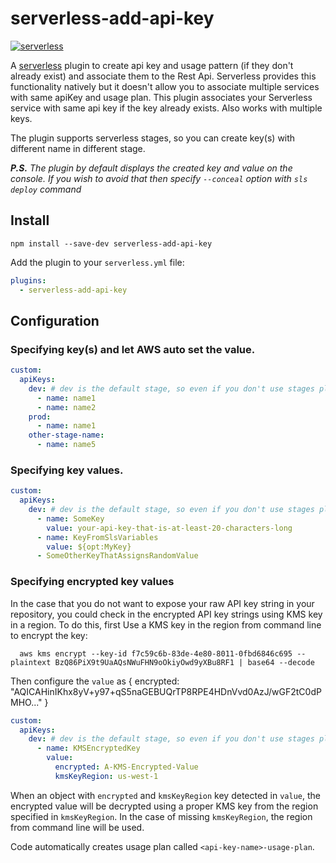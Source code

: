 # serverless-add-api-key
[![serverless](http://public.serverless.com/badges/v3.svg)](http://www.serverless.com)

A [serverless](http://www.serverless.com) plugin to create api key and usage pattern (if they don't already exist) and associate them to the Rest Api.
Serverless provides this functionality natively but it doesn't allow you to associate multiple services with same apiKey and usage plan.
This plugin associates your Serverless service with same api key if the key already exists. Also works with multiple keys.

The plugin supports serverless stages, so you can create key(s) with different name in different stage.

*__P.S.__ The plugin by default displays the created key and value on the console. If you wish to avoid that then specify `--conceal` option with `sls deploy` command*

## Install

`npm install --save-dev serverless-add-api-key`

Add the plugin to your `serverless.yml` file:

```yaml
plugins:
  - serverless-add-api-key
```

## Configuration

### Specifying key(s) and let AWS auto set the value.
```yaml
custom:
  apiKeys:
    dev: # dev is the default stage, so even if you don't use stages please specify the key names under dev
      - name: name1
      - name: name2
    prod:
      - name: name1
    other-stage-name:
      - name: name5

```

### Specifying key values.

```yaml
custom:
  apiKeys:
    dev: # dev is the default stage, so even if you don't use stages please specify the key names and values under dev
      - name: SomeKey
        value: your-api-key-that-is-at-least-20-characters-long
      - name: KeyFromSlsVariables
        value: ${opt:MyKey}
      - SomeOtherKeyThatAssignsRandomValue
```

### Specifying encrypted key values

In the case that you do not want to expose your raw API key string in your repository, you could check in the encrypted API key strings using KMS key in a region. To do this, first Use a KMS key in the region from command line to encrypt the key:
```
  aws kms encrypt --key-id f7c59c6b-83de-4e80-8011-0fbd6846c695 --plaintext BzQ86PiX9t9UaAQsNWuFHN9oOkiyOwd9yXBu8RF1 | base64 --decode
```

Then configure the `value` as { encrypted: "AQICAHinIKhx8yV+y97+qS5naGEBUQrTP8RPE4HDnVvd0AzJ/wGF2tC0dPMHO..." }

```yaml
custom:
  apiKeys:
    dev: # dev is the default stage, so even if you don't use stages please specify the key names and values under dev
      - name: KMSEncryptedKey
        value:
          encrypted: A-KMS-Encrypted-Value
          kmsKeyRegion: us-west-1
```
When an object with `encrypted` and `kmsKeyRegion` key detected in `value`, the encrypted value will be decrypted using a proper KMS key from the region specified in `kmsKeyRegion`. In the case of missing `kmsKeyRegion`, the region from command line will be used. 

Code automatically creates usage plan called `<api-key-name>-usage-plan`.
